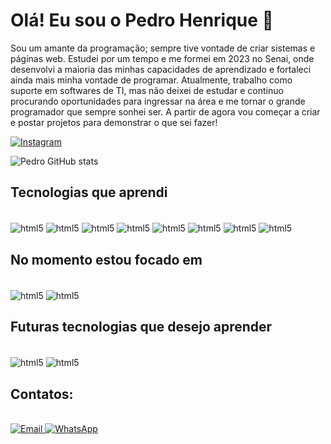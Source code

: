 
# Olá! Eu sou o Pedro Henrique 🧐

Sou um amante da programação; sempre tive vontade de criar sistemas e páginas web. Estudei por um tempo e me formei em 2023 no Senai, onde desenvolvi a maioria das minhas capacidades de aprendizado e fortaleci ainda mais minha vontade de programar. Atualmente, trabalho como suporte em softwares de TI, mas não deixei de estudar e continuo procurando oportunidades para ingressar na área e me tornar o grande programador que sempre sonhei ser.
A partir de  agora vou começar a criar e postar projetos para demonstrar o que sei fazer!

[![Instagram](https://img.shields.io/badge/Instagram-E4405F?style=for-the-badge&logo=instagram&logoColor=white)](https://www.instagram.com/peuhenrik/)

![Pedro GitHub stats](https://github-readme-stats.vercel.app/api?username=pedrooliveira76&show_icons=true&theme=radical)

## Tecnologias que aprendi
<div style="display: inline_block"><br/>
  <img align="center" alt="html5" src="https://img.shields.io/badge/Python-3776AB?style=for-the-badge&logo=python&logoColor=white"/>
  <img align="center" alt="html5" src="https://img.shields.io/badge/MySQL-00000F?style=for-the-badge&logo=mysql&logoColor=white"/>
  <img align="center" alt="html5" src="https://img.shields.io/badge/JavaScript-F7DF1E?style=for-the-badge&logo=javascript&logoColor=black"/>
  <img align="center" alt="html5" src="https://img.shields.io/badge/HTML5-E34F26?style=for-the-badge&logo=html5&logoColor=white"/>
  <img align="center" alt="html5" src="https://img.shields.io/badge/CSS3-1572B6?style=for-the-badge&logo=css3&logoColor=white"/>
  <img align="center" alt="html5" src="https://img.shields.io/badge/Node.js-43853D?style=for-the-badge&logo=node.js&logoColor=white"/>
  <img align="center" alt="html5" src="https://img.shields.io/badge/jQuery-0769AD?style=for-the-badge&logo=jquery&logoColor=white"/>
  <img align="center" alt="html5" src="https://img.shields.io/badge/MongoDB-4EA94B?style=for-the-badge&logo=mongodb&logoColor=white"/>
</div>

## No momento estou focado em
<div style="display: inline_block"><br/>
  <img align="center" alt="html5" src="https://img.shields.io/badge/Python-3776AB?style=for-the-badge&logo=python&logoColor=white"/>
  <img align="center" alt="html5" src="https://img.shields.io/badge/MySQL-00000F?style=for-the-badge&logo=mysql&logoColor=white"/>
</div>

## Futuras tecnologias que desejo aprender
<div style="display: inline_block"><br/>
  <img align="center" alt="html5" src="https://img.shields.io/badge/Django-092E20?style=for-the-badge&logo=django&logoColor=white"/>
  <img align="center" alt="html5" src="https://img.shields.io/badge/PostgreSQL-316192?style=for-the-badge&logo=postgresql&logoColor=white"/>
</div>

## Contatos:
<div style="display: inline_block"><br/>
  <a href="mailto:pedro.henriksantos@gmail.com">
    <img src="https://img.shields.io/badge/Gmail-D14836?style=for-the-badge&logo=gmail&logoColor=white" alt="Email">
  </a>
  <a href="https://wa.me/5575991625295">
    <img src="https://img.shields.io/badge/WhatsApp-25D366?style=for-the-badge&logo=whatsapp&logoColor=white" alt="WhatsApp">
  </a>
</div>
